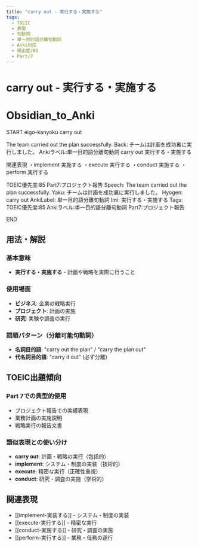 ```yaml
---
title: "carry out - 実行する・実施する"
tags:
  - TOEIC
  - 表現
  - 句動詞
  - 単一目的語分離句動詞
  - Anki対応
  - 頻出度/85
  - Part/7
---
```


# carry out - 実行する・実施する

# Obsidian_to_Anki
START
eigo-kanyoku
carry out

The team carried out the plan successfully.
Back: 
チームは計画を成功裏に実行しました。
Ankiラベル:単一目的語分離句動詞
carry out
実行する・実施する

関連表現
・implement 実施する
・execute 実行する
・conduct 実施する
・perform 実行する

TOEIC優先度:85
Part7:プロジェクト報告
Speech: The team carried out the plan successfully.
Yaku: チームは計画を成功裏に実行しました。
Hyogen: carry out
AnkiLabel: 単一目的語分離句動詞
Imi: 実行する・実施する
Tags: TOEIC優先度:85 Ankiラベル:単一目的語分離句動詞 Part7:プロジェクト報告
<!--ID: 1752926150184-->
END

## 用法・解説

### 基本意味
- **実行する・実施する** - 計画や戦略を実際に行うこと

### 使用場面
- **ビジネス**: 企業の戦略実行
- **プロジェクト**: 計画の実施
- **研究**: 実験や調査の実行

### 語順パターン（分離可能句動詞）
- **名詞目的語**: "carry out the plan" / "carry the plan out"
- **代名詞目的語**: "carry it out" (必ず分離)

## TOEIC出題傾向

### Part 7での典型的使用
- プロジェクト報告での実績表現
- 業務計画の実施説明
- 戦略実行の報告文書

### 類似表現との使い分け
- **carry out**: 計画・戦略の実行（包括的）
- **implement**: システム・制度の実装（技術的）
- **execute**: 精密な実行（正確性重視）
- **conduct**: 研究・調査の実施（学術的）

## 関連表現
- [[implement-実装する]] - システム・制度の実装
- [[execute-実行する]] - 精密な実行
- [[conduct-実施する]] - 研究・調査の実施
- [[perform-実行する]] - 業務・任務の遂行 